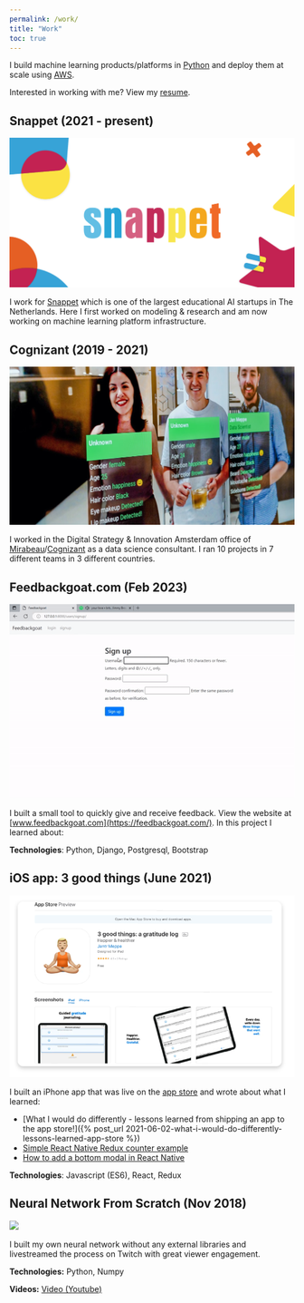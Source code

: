 ```yaml
---
permalink: /work/
title: "Work"
toc: true
---
```


I build machine learning products/platforms in [Python](https://www.python.org/) and deploy them at scale using [AWS](https://aws.amazon.com/).

Interested in working with me? View my [resume](/assets/cv/2024-03-28-jan-meppe-resume.pdf).

<!-- {: .notice--success} -->

## Snappet (2021 - present)

<img src="/assets/work/snappet.png" style="max-height: 300px">

I work for [Snappet](https://snappet.org/) which is one of the largest educational AI startups in The Netherlands.  Here I first worked on modeling & research and am now working on machine learning platform infrastructure.

## Cognizant (2019 - 2021)

<!-- ![](/../assets/work/cognizant.jpg) -->

<img src="/assets/work/cognizant.jpg" style="max-height: 300px">

I worked in the Digital Strategy & Innovation Amsterdam office of [Mirabeau]()/[Cognizant](https://www.cognizant.com/nl/nl) as a data science consultant.
I ran 10 projects in 7 different teams in 3 different countries. 



<!-- # Professional

2023

* Trained and deployed a new model to production, resulting in 30% more learning results over a 5 week long A/B test against previous best production model. (PyTorch)
* Designed and built automated retraining pipeline, resulting in a smooth one-click retraining process in our machine learning platform. (AWS Sagemaker pipelines)

2022

* Automated key piece of infrastructure for automatic creation of datasets (AWS Lambda, AWS CloudFormation)

2021

* Rewrote core algorithm of the platform and scaled machine learning model training to billions of rows
* Worked on chatbot based on Bi-Directional LSTM for a large telecom client serving >2m users

# Personal side projects -->


## Feedbackgoat.com (Feb 2023)

<img src="/assets/teasers/teaser-feedback.gif" style="max-height: 400px">

I built a small tool to quickly give and receive feedback. View the website at [www.feedbackgoat.com](https://feedbackgoat.com/). In this project I learned about:

**Technologies**: Python, Django, Postgresql, Bootstrap

## iOS app: 3 good things (June 2021)

<img src="/assets/teasers/teaser-3-good-things.png" style="max-height: 400px">

I built an iPhone app that was live on the [app store](https://apps.apple.com/nl/app/3-good-things-a-gratitude-log/id1569794018?l=en) and wrote about what I learned:

* [What I would do differently - lessons learned from shipping an app to the app store!]({% post_url 2021-06-02-what-i-would-do-differently-lessons-learned-app-store %})
* [Simple React Native Redux counter example
](https://www.janmeppe.com/blog/simple-react-native-redux-counter/)
* [How to add a bottom modal in React Native
](https://www.janmeppe.com/blog/how-to-add-bottom-modal-react-native/)

**Technologies**: Javascript (ES6), React, Redux

<!-- ## Aug 2020 - Azure Data Scientist study guide

<img src="/assets/projects/dp-100.png">

**Description:** 

* Created a repository that contains my notes for preparing the [DP-100: Designing and Implementing a Data Science
Solution on Azure](https://docs.microsoft.com/en-us/learn/certifications/exams/dp-100) exam
* Passing this course makes you a Microsoft Certified Azure Data Scientist Associate.

**Code:** [Github](https://github.com/Rainymood/Microsoft_Certification_DP-100_Azure_Data_Scientist_Aug_2020)

## July 2020 - Lead AI chatbot team TELE2 (Aug 2019 to July 2020)

<img src="/assets/projects/tele2.png">

**Description:** 

* Was the sole person responsible for AI and Machine Learning success in the chatbot team
* Built automated retraining pipelines
* Redesigned and refactored the entire machine learning architecture 

## Dec 2019 - Built a React frontend for hackathon 

<div style='position:relative; padding-bottom:calc(62.50% + 44px)'><iframe src='https://gfycat.com/ifr/FarHugeAmericanrobin' frameborder='0' scrolling='no' width='100%' height='100%' style='position:absolute;top:0;left:0;' allowfullscreen></iframe></div>

**Description:** 

* Built functional frontend in React for a hackathon project in France
* Prior to this I had never worked with React
* Learned and built a prototype in React in just 3 days

**Technologies:** JavaScript, React, NodeJS

**Code:** [Github]()

## Nov 2019 - Performance management through guilds

<img src="/assets/projects/guilds.png">

**Description:** 

* Led a strategy consulting case
* Researched how to manage employee performance using guilds
* 6 months later, new guild structure is being rolled out to all European data science associates -->

## Neural Network From Scratch (Nov 2018)

<img src="/assets/teasers/project-neural-network2.png" style="max-height: 400px">

I built my own neural network without any external libraries and livestreamed
the process on Twitch with great viewer engagement.

**Technologies:** Python, Numpy

**Videos:** [Video (Youtube)](https://youtu.be/QFqBZuiHYk0?t=1064) 